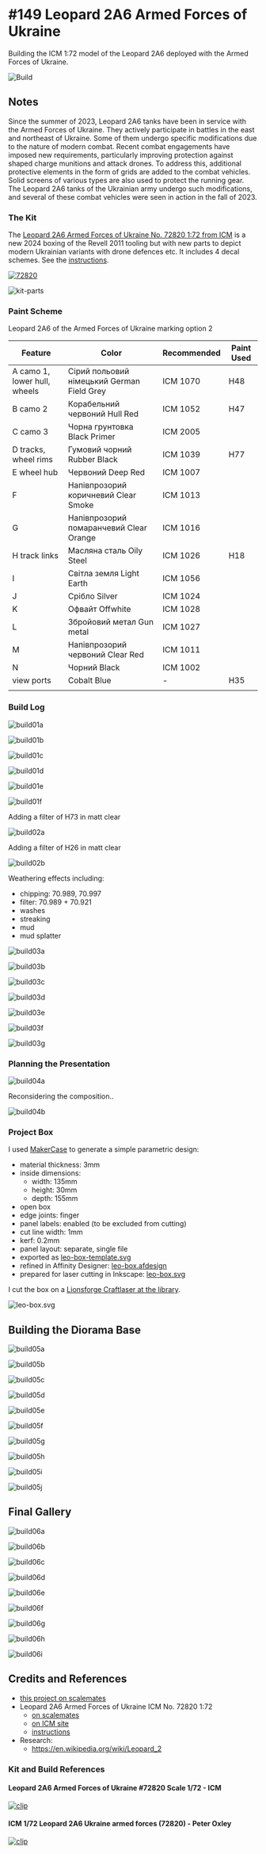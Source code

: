 # #149 Leopard 2A6 Armed Forces of Ukraine

Building the ICM 1:72 model of the Leopard 2A6 deployed with the Armed Forces of Ukraine.

![Build](./assets/Leopard2A6_build.jpg?raw=true)

## Notes

Since the summer of 2023, Leopard 2A6 tanks have been in service with the Armed Forces of Ukraine. They actively participate in battles in the east and northeast of Ukraine. Some of them undergo specific modifications due to the nature of modern combat. Recent combat engagements have imposed new requirements, particularly improving protection against shaped charge munitions and attack drones. To address this, additional protective elements in the form of grids are added to the combat vehicles. Solid screens of various types are also used to protect the running gear. The Leopard 2A6 tanks of the Ukrainian army undergo such modifications, and several of these combat vehicles were seen in action in the fall of 2023.

### The Kit

The [Leopard 2A6 Armed Forces of Ukraine No. 72820 1:72 from ICM](https://icm.com.ua/technique/leopard-2a6/)
is a new 2024 boxing of the Revell 2011 tooling but with new parts to depict modern Ukrainian variants with drone defences etc.
It includes 4 decal schemes.
See the [instructions](./assets/72820-instructions.pdf).

[![72820](./assets/72820.jpg)](https://www.scalemates.com/kits/icm-72820-leopard-2a6--1568423)

![kit-parts](./assets/72820-kit-parts.jpg?raw=true)

### Paint Scheme

Leopard 2A6 of the Armed Forces of Ukraine marking option 2

| Feature                      | Color                                      | Recommended | Paint Used |
|------------------------------|--------------------------------------------|-------------|------------|
| A camo 1, lower hull, wheels | Сірий польовий німецький German Field Grey | ICM 1070    | H48        |
| B camo 2                     | Корабельний червоний  Hull Red             | ICM 1052    | H47        |
| C camo 3                     | Чорна грунтовка  Black Primer              | ICM 2005    |            |
| D tracks, wheel rims         | Гумовий чорний  Rubber Black               | ICM 1039    | H77        |
| E wheel hub                  | Червоний  Deep Red                         | ICM 1007    |            |
| F                            | Напівпрозорий коричневий  Clear Smoke      | ICM 1013    |            |
| G                            | Напівпрозорий помаранчевий  Clear Orange   | ICM 1016    |            |
| H track links                | Масляна сталь  Oily Steel                  | ICM 1026    | H18        |
| I                            | Світла земля  Light Earth                  | ICM 1056    |            |
| J                            | Срібло  Silver                             | ICM 1024    |            |
| K                            | Офвайт  Offwhite                           | ICM 1028    |            |
| L                            | Збройовий метал  Gun metal                 | ICM 1027    |            |
| M                            | Напівпрозорий червоний  Clear Red          | ICM 1011    |            |
| N                            | Чорний  Black                              | ICM 1002    |            |
| view ports                   | Cobalt Blue                                | -           | H35        |
|                              |                                            |             |            |

### Build Log

![build01a](./assets/build01a.jpg?raw=true)

![build01b](./assets/build01b.jpg?raw=true)

![build01c](./assets/build01c.jpg?raw=true)

![build01d](./assets/build01d.jpg?raw=true)

![build01e](./assets/build01e.jpg?raw=true)

![build01f](./assets/build01f.jpg?raw=true)

Adding a filter of H73 in matt clear

![build02a](./assets/build02a.jpg?raw=true)

Adding a filter of H26 in matt clear

![build02b](./assets/build02b.jpg?raw=true)

Weathering effects including:

* chipping: 70.989, 70.997
* filter: 70.989 + 70.921
* washes
* streaking
* mud
* mud splatter

![build03a](./assets/build03a.jpg?raw=true)

![build03b](./assets/build03b.jpg?raw=true)

![build03c](./assets/build03c.jpg?raw=true)

![build03d](./assets/build03d.jpg?raw=true)

![build03e](./assets/build03e.jpg?raw=true)

![build03f](./assets/build03f.jpg?raw=true)

![build03g](./assets/build03g.jpg?raw=true)

### Planning the Presentation

![build04a](./assets/build04a.jpg?raw=true)

Reconsidering the composition..

![build04b](./assets/build04b.jpg?raw=true)

### Project Box

I used [MakerCase](https://en.makercase.com/) to generate a simple parametric design:

* material thickness: 3mm
* inside dimensions:
    * width: 135mm
    * height: 30mm
    * depth:  155mm
* open box
* edge joints: finger
* panel labels: enabled (to be excluded from cutting)
* cut line width: 1mm
* kerf: 0.2mm
* panel layout: separate, single file
* exported as [leo-box-template.svg](./assets/leo-box-template.svg)
* refined in Affinity Designer: [leo-box.afdesign](./assets/leo-box.afdesign)
* prepared for laser cutting in Inkscape: [leo-box.svg](./assets/leo-box.svg)

I cut the box on a [Lionsforge Craftlaser at the library](https://leap.tardate.com/equipment/nlb/lionsforgecraftlaser/).

![leo-box.svg](./assets/leo-box.svg)

## Building the Diorama Base

![build05a](./assets/build05a.jpg?raw=true)

![build05b](./assets/build05b.jpg?raw=true)

![build05c](./assets/build05c.jpg?raw=true)

![build05d](./assets/build05d.jpg?raw=true)

![build05e](./assets/build05e.jpg?raw=true)

![build05f](./assets/build05f.jpg?raw=true)

![build05g](./assets/build05g.jpg?raw=true)

![build05h](./assets/build05h.jpg?raw=true)

![build05i](./assets/build05i.jpg?raw=true)

![build05j](./assets/build05j.jpg?raw=true)

## Final Gallery

![build06a](./assets/build06a.jpg?raw=true)

![build06b](./assets/build06b.jpg?raw=true)

![build06c](./assets/build06c.jpg?raw=true)

![build06d](./assets/build06d.jpg?raw=true)

![build06e](./assets/build06e.jpg?raw=true)

![build06f](./assets/build06f.jpg?raw=true)

![build06g](./assets/build06g.jpg?raw=true)

![build06h](./assets/build06h.jpg?raw=true)

![build06i](./assets/build06i.jpg?raw=true)

## Credits and References

* [this project on scalemates](https://www.scalemates.com/profiles/mate.php?id=74137&p=projects&project=189422)
* Leopard 2A6 Armed Forces of Ukraine ICM No. 72820 1:72
    * [on scalemates](https://www.scalemates.com/kits/icm-72820-leopard-2a6--1568423)
    * [on ICM site](https://icm.com.ua/technique/leopard-2a6/)
    * [instructions](./assets/72820-instructions.pdf)
* Research:
    * <https://en.wikipedia.org/wiki/Leopard_2>

### Kit and Build References

#### Leopard 2A6 Armed Forces of Ukraine #72820 Scale 1/72 - ICM

[![clip](https://img.youtube.com/vi/0ugECDB1THc/0.jpg)](https://www.youtube.com/watch?v=0ugECDB1THc)

#### ICM 1/72 Leopard 2A6 Ukraine armed forces (72820) - Peter Oxley

[![clip](https://img.youtube.com/vi/C8Vd9cPPZ1I/0.jpg)](https://www.youtube.com/watch?v=C8Vd9cPPZ1I)
